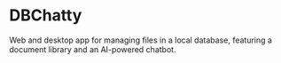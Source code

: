 # DBChatty
Web and desktop app for managing files in a local database, featuring a document library and an AI-powered chatbot.
